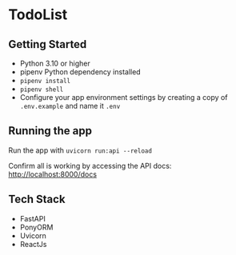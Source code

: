 # TodoList

## Getting Started

- Python 3.10 or higher
- pipenv Python dependency installed
- `pipenv install`
- `pipenv shell`
- Configure your app environment settings by creating a copy of `.env.example` and name it `.env`

## Running the app

Run the app with `uvicorn run:api --reload`

Confirm all is working by accessing the API docs: [http://localhost:8000/docs](http://localhost:8000/docs)

## Tech Stack

- FastAPI
- PonyORM
- Uvicorn
- ReactJs
